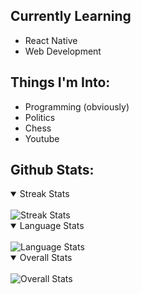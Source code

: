 ## Currently Learning
<ul>
  <li>React Native</li>
  <li>Web Development</li>
</ul>

## Things I'm Into:

<ul>
  <li>Programming (obviously)</li>
  <li>Politics </li>
  <li>Chess</li>
  <li>Youtube</li>
</ul>

## Github Stats: 

<details open>
<summary>Streak Stats</summary>
<div>&nbsp;</div>
<img src="https://streak-stats.demolab.com?user=Cg2611&theme=tokyonight&hide_border=true&border_radius=40&fire=1A9871" alt="Streak Stats" >
</details>
<details open>
<summary>Language Stats</summary>
<div>&nbsp;</div>
<img src="https://github-readme-stats.vercel.app/api/top-langs/?username=Cg2611&theme=tokyonight&hide_border=true&border_radius=30" alt="Language Stats">
</details>
<details open>
<summary>Overall Stats</summary>
<div>&nbsp;</div>
<img src="https://github-readme-stats.vercel.app/api?username=Cg2611&show_icons=true&theme=tokyonight&hide_border=true&border_radius=30" alt="Overall Stats">
</details>
